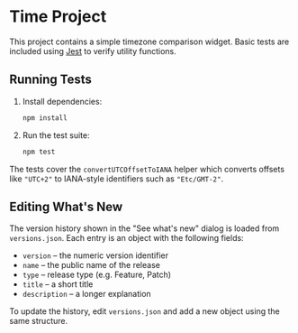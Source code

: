# Time Project

This project contains a simple timezone comparison widget. Basic tests are included using [Jest](https://jestjs.io/) to verify utility functions.

## Running Tests

1. Install dependencies:
   ```bash
   npm install
   ```
2. Run the test suite:
   ```bash
   npm test
   ```

The tests cover the `convertUTCOffsetToIANA` helper which converts offsets like `"UTC+2"` to IANA-style identifiers such as `"Etc/GMT-2"`.

## Editing What's New

The version history shown in the "See what's new" dialog is loaded from
`versions.json`. Each entry is an object with the following fields:

- `version` – the numeric version identifier
- `name` – the public name of the release
- `type` – release type (e.g. Feature, Patch)
- `title` – a short title
- `description` – a longer explanation

To update the history, edit `versions.json` and add a new object using the
same structure.

